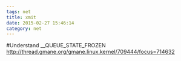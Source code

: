 ```yaml
---
tags: net
title: xmit
date: 2015-02-27 15:46:14
category: net
---
```

#Understand __QUEUE_STATE_FROZEN
http://thread.gmane.org/gmane.linux.kernel/709444/focus=714632
